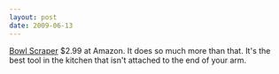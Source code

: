 ```yaml
---
layout: post
date: 2009-06-13
--- 
```


[Bowl Scraper](https://www.amazon.ca/WIN-WARE-flexible-plastic-Bowl-Scraper/dp/B00D5W2YQI/ref=sr_1_10?keywords=bowl+scraper&qid=1559248625&s=gateway&sr=8-10) $2.99 at Amazon. It does so much more than that. It's the best tool in the kitchen that isn't attached to the end of your arm.
